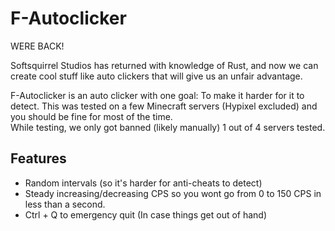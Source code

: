 # F-Autoclicker
WERE BACK!

Softsquirrel Studios has returned with knowledge of Rust, and now we can create cool stuff like auto clickers that will give us an unfair advantage.

F-Autoclicker is an auto clicker with one goal: To make it harder for it to detect. This was tested on a few Minecraft servers (Hypixel excluded) and you should be fine for most of the time.  \
While testing, we only got banned (likely manually) 1 out of 4 servers tested.

## Features
- Random intervals (so it's harder for anti-cheats to detect)
- Steady increasing/decreasing CPS so you wont go from 0 to 150 CPS in less than a second.
- Ctrl + Q to emergency quit (In case things get out of hand)